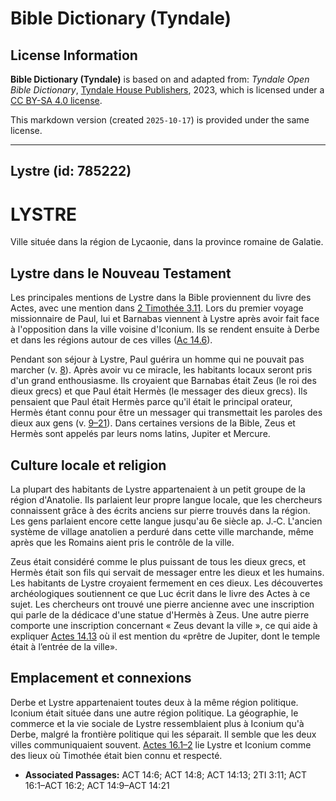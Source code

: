 # Bible Dictionary (Tyndale)

## License Information

**Bible Dictionary (Tyndale)** is based on and adapted from: _Tyndale Open Bible Dictionary_, [Tyndale House Publishers](https://tyndaleopenresources.com/), 2023, which is licensed under a [CC BY-SA 4.0 license](https://creativecommons.org/licenses/by-sa/4.0/legalcode.en).

This markdown version (created `2025-10-17`) is provided under the same license.



--------------------------------

## Lystre (id: 785222)

LYSTRE
======

Ville située dans la région de Lycaonie, dans la province romaine de Galatie.

Lystre dans le Nouveau Testament
--------------------------------

Les principales mentions de Lystre dans la Bible proviennent du livre des Actes, avec une mention dans [2 Timothée 3\.11](https://ref.ly/2Tim3:11). Lors du premier voyage missionnaire de Paul, lui et Barnabas viennent à Lystre après avoir fait face à l'opposition dans la ville voisine d'Iconium. Ils se rendent ensuite à Derbe et dans les régions autour de ces villes ([Ac 14\.6](https://ref.ly/Acts14:6)).

Pendant son séjour à Lystre, Paul guérira un homme qui ne pouvait pas marcher (v. [8](https://ref.ly/Acts14:8)). Après avoir vu ce miracle, les habitants locaux seront pris d'un grand enthousiasme. Ils croyaient que Barnabas était Zeus (le roi des dieux grecs) et que Paul était Hermès (le messager des dieux grecs). Ils pensaient que Paul était Hermès parce qu'il était le principal orateur, Hermès étant connu pour être un messager qui transmettait les paroles des dieux aux gens (v. [9–21](https://ref.ly/Acts14:9-Acts14:21)). Dans certaines versions de la Bible, Zeus et Hermès sont appelés par leurs noms latins, Jupiter et Mercure.

Culture locale et religion
--------------------------

La plupart des habitants de Lystre appartenaient à un petit groupe de la région d'Anatolie. Ils parlaient leur propre langue locale, que les chercheurs connaissent grâce à des écrits anciens sur pierre trouvés dans la région. Les gens parlaient encore cette langue jusqu'au 6e siècle ap. J.‑C. L'ancien système de village anatolien a perduré dans cette ville marchande, même après que les Romains aient pris le contrôle de la ville.

Zeus était considéré comme le plus puissant de tous les dieux grecs, et Hermès était son fils qui servait de messager entre les dieux et les humains. Les habitants de Lystre croyaient fermement en ces dieux. Les découvertes archéologiques soutiennent ce que Luc écrit dans le livre des Actes à ce sujet. Les chercheurs ont trouvé une pierre ancienne avec une inscription qui parle de la dédicace d'une statue d'Hermès à Zeus. Une autre pierre comporte une inscription concernant « Zeus devant la ville », ce qui aide à expliquer [Actes 14\.13](https://ref.ly/Acts14:13) où il est mention du «prêtre de Jupiter, dont le temple était à l’entrée de la ville».

Emplacement et connexions
-------------------------

Derbe et Lystre appartenaient toutes deux à la même région politique. Iconium était située dans une autre région politique. La géographie, le commerce et la vie sociale de Lystre ressemblaient plus à Iconium qu'à Derbe, malgré la frontière politique qui les séparait. Il semble que les deux villes communiquaient souvent. [Actes 16\.1–2](https://ref.ly/Acts16:1-Acts16:2) lie Lystre et Iconium comme des lieux où Timothée était bien connu et respecté.

* **Associated Passages:** ACT 14:6; ACT 14:8; ACT 14:13; 2TI 3:11; ACT 16:1–ACT 16:2; ACT 14:9–ACT 14:21

